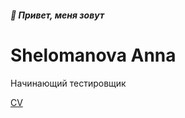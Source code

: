 ##### 👋 Привет, меня зовут

# Shelomanova Anna

Начинающий тестировщик

[CV](https://anya1772.github.io/)
